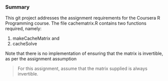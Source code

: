 ### Summary

This git project addresses the assignment requirements for the Coursera R Programming course.
The file cachematrix.R contains two functions required, namely:
1. makeCacheMatrix and
2. cacheSolve

Note that there is no implementation of ensuring that the matrix is invertible, as per the 
assignment assumption

>For this assignment, assume that the matrix supplied is always invertible.



